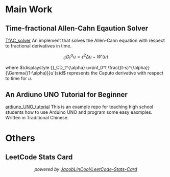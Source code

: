 # Main Work
## Time-fractional Allen-Cahn Eqaution Solver
[TfAC_solver](https://github.com/jouae/TfAC_solver) An implement that solves the Allen-Cahn equation with respect to fractional derivatives in time.

$$
{}_CD_t^{\alpha} u = \epsilon^2 \Delta u -W'(u)
$$

where $\displaystyle {}_CD_t^{\alpha} u=\int_0^t \frac{(t-s)^{\alpha}}{\Gamma{(1-\alpha)}}u'(s)d$ represents the Caputo derivative with respect to time for $u$.

## An Ardiuno UNO Tutorial for Beginner
[ardiuno_UNO_tutorial](https://github.com/jouae/ardiuno_UNO_tutorial) This is an example repo for teaching high school students how to use Arduino UNO and program some easy eaxmples. Written in Traditional Chinese.


# Others
## LeetCode Stats Card
<p align="center">
  <img src="https://leetcard.jacoblin.cool/jouae?theme=nord&font=Teko&ext=heatmap" alt> <br>
  <em>
    powered by
    <a href="https://github.com/JacobLinCool/LeetCode-Stats-Card" target="_blank">JacobLinCool/LeetCode-Stats-Card</a>
  </em>
</p>
